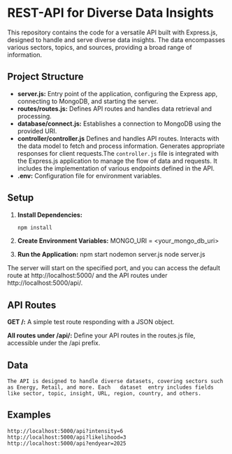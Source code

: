 # REST-API for Diverse Data Insights

This repository contains the code for a versatile API built with Express.js, designed to handle and serve diverse data insights. The data encompasses various sectors, topics, and sources, providing a broad range of information.

## Project Structure

- **server.js:** Entry point of the application, configuring the Express app, connecting to MongoDB, and starting the server. 
- **routes/routes.js:** Defines API routes and handles data retrieval and processing. 
- **database/connect.js:** Establishes a connection to MongoDB using the provided URI. 
- **controller/controller.js** Defines and handles API routes. Interacts with the data model to fetch and process information. Generates appropriate responses for client requests.The `controller.js` file is integrated with the Express.js application to manage the flow of data and requests. It includes the implementation of various endpoints defined in the API. 
- **.env:** Configuration file for environment variables.

## Setup

1. **Install Dependencies:**
   ```bash 
   npm install 

2. **Create Environment Variables:**
    MONGO_URI = <your_mongo_db_uri> 

3. **Run the Application:**
    npm start 
    nodemon server.js 
    node server.js 


The server will start on the specified port, and you can access the default route at http://localhost:5000/ and the API routes under http://localhost:5000/api/. 


## API Routes

 **GET /:** 
    A simple test route responding with a JSON object.

**All routes under /api/:** 
    Define your API routes in the routes.js file, accessible under the /api prefix.

## Data
    The API is designed to handle diverse datasets, covering sectors such as Energy, Retail, and more. Each   dataset  entry includes fields like sector, topic, insight, URL, region, country, and others.


## Examples

    http://localhost:5000/api?intensity=6  
    http://localhost:5000/api?likelihood=3 
    http://localhost:5000/api?endyear=2025 
    
